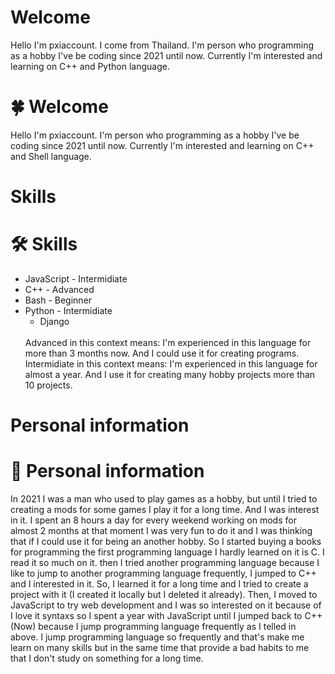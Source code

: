 # Welcome
Hello I'm pxiaccount. I come from Thailand. I'm person who programming as a hobby I've be coding since 2021 until now. Currently I'm interested and learning on C++ and Python language.
# 🍀 Welcome
Hello I'm pxiaccount. I'm person who programming as a hobby I've be coding since 2021 until now. Currently I'm interested and learning on C++ and Shell language.

# Skills
# 🛠️ Skills
- JavaScript - Intermidiate
- C++ - Advanced
- Bash - Beginner
- Python - Intermidiate
  - Django
  <br>
  Advanced in this context means: I'm experienced in this language for more than 3 months now. And I could use it for creating programs.
  Intermidiate in this context means: I'm experienced in this language for almost a year. And I use it for creating many hobby projects more than 10 projects.

# Personal information
# 📄 Personal information
In 2021 I was a man who used to play games as a hobby, but until I tried to creating a mods for some games I play it for a long time. And I was interest in it. I spent an 8 hours a day for every weekend working on mods for almost 2 months at that moment I was very fun to do it and I was thinking that if I could use it for being an another hobby. So I started buying a books for programming the first programming language I hardly learned on it is C. I read it so much on it. then I tried another programming language because I like to jump to another programming language frequently, I jumped to C++ and I interested in it. So, I learned it for a long time and I tried to create a project with it (I created it locally but I deleted it already). Then, I moved to JavaScript to try web development and I was so interested on it because of I love it syntaxs so I spent a year with JavaScript until I jumped back to C++ (Now) because I jump programming language frequently as I telled in above. I jump programming language so frequently and that's make me learn on many skills but in the same time that provide a bad habits to me that I don't study on something for a long time.
